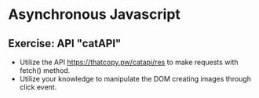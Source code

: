 # Asynchronous Javascript
## Exercise: API "catAPI"
- Utilize the API https://thatcopy.pw/catapi/res to make requests with fetch() method.
- Utilize your knowledge to manipulate the DOM creating images through click event.
